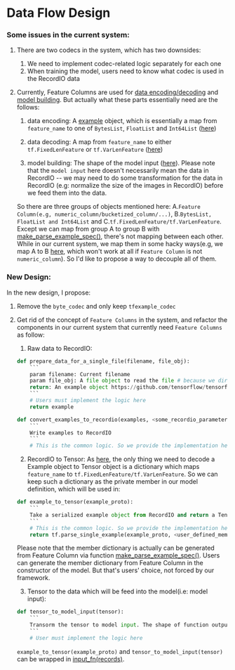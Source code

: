 # Data Flow Design
### Some issues in the current system:
1. There are two codecs in the system, which has two downsides:
    1. We need to implement codec-related logic separately for each one
    2. When training the model, users need to know what codec is used in the RecordIO data

2. Currently, Feature Columns are used for [data encoding/decoding](https://github.com/wangkuiyi/elasticdl/blob/f83834067fbc610fa7a7261a758c9d13aff09a0c/elasticdl/python/data/codec/tf_example_codec.py#L5-L11) and [model building](https://github.com/wangkuiyi/elasticdl/blob/f83834067fbc610fa7a7261a758c9d13aff09a0c/elasticdl/python/elasticdl/worker/worker.py#L52). But actually what these parts essentially need are the follows:

    1. data encoding: A [example](https://github.com/tensorflow/tensorflow/blob/93dd14dce2e8751bcaab0a0eb363d55eb0cc5813/tensorflow/core/example/example.proto#L88-L90) object, which is essentially a map from `feature_name` to one of `BytesList`, `FloatList` and `Int64List` ([here](https://github.com/tensorflow/tensorflow/blob/93dd14dce2e8751bcaab0a0eb363d55eb0cc5813/tensorflow/core/example/feature.proto#L76-L88))

    2. data decoding: A map from `feature_name` to either `tf.FixedLenFeature` or `tf.VarLenFeature` ([here](https://www.tensorflow.org/tutorials/load_data/tf_records#read_the_tfrecord_file))

    3. model building: The shape of the model input ([here](https://github.com/wangkuiyi/elasticdl/blob/f83834067fbc610fa7a7261a758c9d13aff09a0c/elasticdl/python/elasticdl/common/model_helper.py#L20)). Please note that the `model input` here doesn't necessarily mean the data in RecordIO -- we may need to do some transformation for the data in RecordIO (e.g: normalize the size of the images in RecordIO) before we feed them into the data.

	So there are three groups of objects mentioned here: A.`Feature Column(e.g, numeric_column/bucketized_column/...)`, B.`BytesList, FloatList and Int64List` and C.`tf.FixedLenFeature/tf.VarLenFeature`. Except we can map from group A to group B with [make_parse_example_spec()](https://www.tensorflow.org/api_docs/python/tf/feature_column/make_parse_example_spec), there's not mapping between each other. While in our current system, we map them in some hacky ways(e.g, we map A to B [here](elasticdl/python/data/recordio_gen/convert_numpy_to_recordio.py), which won't work at all if `Feature Column` is not `numeric_column`). So I'd like to propose a way to decouple all of them.

### New Design:
In the new design, I propose:
1. Remove the `byte_codec` and only keep `tfexample_codec`

2. Get rid of the concept of `Feature Columns` in the system, and refactor the components in our current system that currently need `Feature Columns` as follow:
    1. Raw data to RecordIO:
    ```python
    def prepare_data_for_a_single_file(filename, file_obj):
        ```
        param filename: Current filename
        param file_obj: A file object to read the file # because we directly read from tar file, we can't get this file_obj from filename
        return: An example object https://github.com/tensorflow/tensorflow/blob/r1.13/tensorflow/core/example/example.proto#L88-L90
        ```
        # Users must implement the logic here
        return example
    ```

    ```python
    def convert_examples_to_recordio(examples, <some_recordio_parameters>):
        ```
        Write examples to RecordIO
        ```
        # This is the common logic. So we provide the implementation here.
    ```

    2. RecordIO to Tensor:
    As [here](https://www.tensorflow.org/tutorials/load_data/tf_records#read_the_tfrecord_file), the only thing we need to decode a Example object to Tensor object is a dictionary which maps `feature_name` to `tf.FixedLenFeature/tf.VarLenFeature`. So we can keep such a dictionary as the private member in our model definition, which will be used in:
    ```python
    def example_to_tensor(example_proto):
        ```
        Take a serialized example object from RecordIO and return a Tensor object
        ```
        # This is the common logic. So we provide the implementation here.
        return tf.parse_single_example(example_proto, <user_defined_member_dictionary>)
    ```
    Please note that the member dictionary is actually can be generated from Feature Column via function [make_parse_example_spec()](https://www.tensorflow.org/api_docs/python/tf/feature_column/make_parse_example_spec). Users can generate the member dictionary from Feature Column in the constructor of the model. But that's users' choice, not forced by our framework.

    3. Tensor to the data which will be feed into the model(i.e: model input):
    ```python
    def tensor_to_model_input(tensor):
        ```
        Transorm the tensor to model input. The shape of function output(i.e, model input) must match the model definition.
        ```
        # User must implement the logic here
    ```
    `example_to_tensor(example_proto)` and `tensor_to_model_input(tensor)` can be wrapped in [input_fn(records)](https://github.com/wangkuiyi/elasticdl/blob/376a228b011e360d5d19e576a07ec93196599728/elasticdl/python/examples/mnist_functional_api.py#L59).
